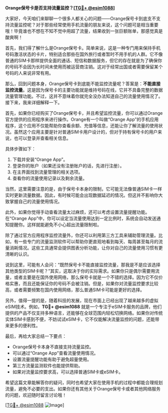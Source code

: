 **Orange保号卡是否支持流量监控？[[TG💪+ @esim1088](https://t.me/s/esim1088)]**

大家好，今天咱们来聊聊一个很多人都关心的问题——Orange保号卡到底支不支持流量监控呢？对于那些经常使用手机流量的朋友来说，这个问题可是相当重要哦！毕竟谁也不想在不知不觉中用超了流量，结果收到一张巨额账单，那感觉真是酸爽啊！

首先，我们得了解什么是Orange保号卡。简单来说，这是一种专门用来保持手机号码激活状态的卡片，特别适合那些在国外旅行或者暂时不用手机的人群。它不像普通的SIM卡那样提供全面的通话、短信和数据服务，但它的存在就是为了确保你的号码不会因为长时间未使用而被运营商注销。这对于经常出国或者需要保留某个号码的人来说非常有用。

那么，回到问题本身，Orange保号卡到底能不能监控流量呢？答案是：**不能直接监控流量**。这是因为保号卡的主要功能就是维持号码在线，它并不具备完整的数据流量管理功能。不过，这并不意味着你就完全没办法知道自己的流量使用情况了。接下来，我来详细解释一下。

首先，如果你已经购买了Orange保号卡，并且希望监控流量，你可以通过Orange官方提供的应用程序来进行操作。Orange有一个叫做“Orange App”的手机应用程序，这个应用不仅能帮助你查看余额、充值等信息，还能让你了解流量的使用状况。虽然这个应用主要是针对普通SIM卡用户设计的，但对于持有保号卡的用户来说，也可以登录并查看相关信息。

具体步骤如下：
1. 下载并安装“Orange App”。
2. 登录你的账户（如果还没有注册账户的话，先进行注册）。
3. 在主界面找到流量管理的相关选项。
4. 查看你的流量使用记录以及剩余流量。

当然，这里需要注意的是，由于保号卡本身的限制，它可能无法像普通SIM卡一样实时更新流量数据。因此，有时候可能会出现数据延迟的情况。但这并不影响你大致掌握自己的流量使用情况。

此外，如果你觉得手动查看流量太过麻烦，还可以考虑设置流量提醒功能。在“Orange App”中，你可以设定当流量使用达到一定比例时，系统会自动发送通知提醒你。这样就能避免不小心超出流量限制啦。

除了通过官方应用程序监控流量外，你还可以利用第三方工具来辅助管理流量。比如，有一些专门的流量监测软件可以帮助你更直观地看到每天、每周甚至每月的流量消耗情况。这些工具通常会提供图表分析功能，让你对自己的流量使用习惯有更清晰的认识。

说到这里，可能有人会问：“既然保号卡不能直接监控流量，那我是不是应该选择其他类型的SIM卡呢？”其实，这取决于你的实际需求。如果你只是偶尔需要用流量，或者主要是在国外使用网络，那么保号卡就是一个不错的选择。因为它不仅价格实惠，而且还能保证你的号码不会被注销。但是，如果你对流量监控要求比较高，或者需要频繁在国内使用网络，那么普通SIM卡可能是更好的选择。

另外，值得一提的是，随着科技的发展，现在市面上已经出现了越来越多的虚拟eSIM技术。例如，**TG💪+ @esim1088** 就是一个专注于eSIM卡服务的品牌，他们提供的产品不仅支持多种语言，还能够在全球范围内轻松切换网络。如果你对传统实体SIM卡感到不便，不妨试试eSIM卡，它不仅能解决流量监控的问题，还能带来更多的便利性。

最后，再给大家总结一下要点：
- Orange保号卡本身不直接支持流量监控。
- 可以通过“Orange App”查看流量使用情况。
- 设置流量提醒功能有助于避免超量使用。
- 第三方流量监测软件也能提供帮助。
- 如果对流量监控要求高，可以选择普通SIM卡或eSIM卡。

希望这篇文章能解答你的疑问，同时也希望大家在使用手机的过程中都能合理规划流量，避免不必要的支出。如果你还有其他关于Orange保号卡或者其他网络服务的问题，欢迎随时留言讨论哦！

[[TG💪+ @esim1088](https://t.me/s/esim1088) ![Image](https://i.postimg.cc/4NQfJmqS/Snipaste-2025-05-13-00-14-12.png)]